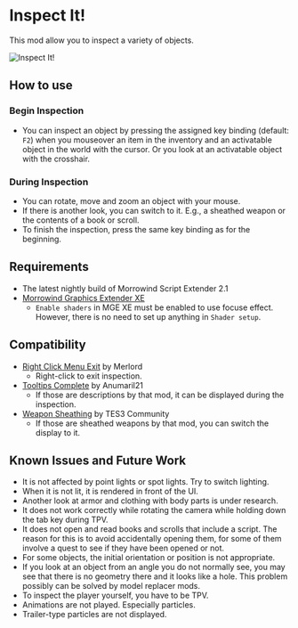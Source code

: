 # Inspect It!
This mod allow you to inspect a variety of objects.

![Inspect It!](InspectIt.gif)

## How to use
### Begin Inspection
- You can inspect an object by pressing the assigned key binding (default: `F2`) when you mouseover an item in the inventory and an activatable object in the world with the cursor. Or you look at an activatable object with the crosshair.

### During Inspection
- You can rotate, move and zoom an object with your mouse.
- If there is another look, you can switch to it. E.g., a sheathed weapon or the contents of a book or scroll.
- To finish the inspection, press the same key binding as for the beginning.

## Requirements
- The latest nightly build of Morrowind Script Extender 2.1
- [Morrowind Graphics Extender XE](https://www.nexusmods.com/morrowind/mods/41102)
    - `Enable shaders` in MGE XE must be enabled to use focuse effect. However, there is no need to set up anything in `Shader setup`.

## Compatibility
- [Right Click Menu Exit](https://www.nexusmods.com/morrowind/mods/48458) by Merlord
  - Right-click to exit inspection.
- [Tooltips Complete](https://www.nexusmods.com/morrowind/mods/46842) by Anumaril21
  - If those are descriptions by that mod, it can be displayed during the inspection.
- [Weapon Sheathing](https://www.nexusmods.com/morrowind/mods/46069) by TES3 Community
  - If those are sheathed weapons by that mod, you can switch the display to it.

## Known Issues and Future Work
- It is not affected by point lights or spot lights. Try to switch lighting.
- When it is not lit, it is rendered in front of the UI.
- Another look at armor and clothing with body parts is under research.
- It does not work correctly while rotating the camera while holding down the tab key during TPV.
- It does not open and read books and scrolls that include a script. The reason for this is to avoid accidentally opening them, for some of them involve a quest to see if they have been opened or not.
- For some objects, the initial orientation or position is not appropriate.
- If you look at an object from an angle you do not normally see, you may see that there is no geometry there and it looks like a hole. This problem possibly can be solved by model replacer mods.
- To inspect the player yourself, you have to be TPV.
- Animations are not played. Especially particles.
- Trailer-type particles are not displayed.
